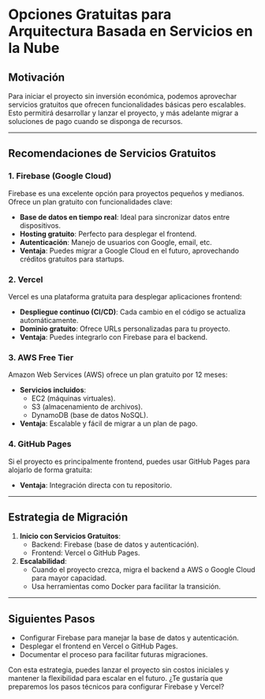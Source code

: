 # Opciones Gratuitas para Arquitectura Basada en Servicios en la Nube

## Motivación
Para iniciar el proyecto sin inversión económica, podemos aprovechar servicios gratuitos que ofrecen funcionalidades básicas pero escalables. Esto permitirá desarrollar y lanzar el proyecto, y más adelante migrar a soluciones de pago cuando se disponga de recursos.

---

## Recomendaciones de Servicios Gratuitos

### **1. Firebase (Google Cloud)**
Firebase es una excelente opción para proyectos pequeños y medianos. Ofrece un plan gratuito con funcionalidades clave:
- **Base de datos en tiempo real**: Ideal para sincronizar datos entre dispositivos.
- **Hosting gratuito**: Perfecto para desplegar el frontend.
- **Autenticación**: Manejo de usuarios con Google, email, etc.
- **Ventaja**: Puedes migrar a Google Cloud en el futuro, aprovechando créditos gratuitos para startups.

### **2. Vercel**
Vercel es una plataforma gratuita para desplegar aplicaciones frontend:
- **Despliegue continuo (CI/CD)**: Cada cambio en el código se actualiza automáticamente.
- **Dominio gratuito**: Ofrece URLs personalizadas para tu proyecto.
- **Ventaja**: Puedes integrarlo con Firebase para el backend.

### **3. AWS Free Tier**
Amazon Web Services (AWS) ofrece un plan gratuito por 12 meses:
- **Servicios incluidos**:
  - EC2 (máquinas virtuales).
  - S3 (almacenamiento de archivos).
  - DynamoDB (base de datos NoSQL).
- **Ventaja**: Escalable y fácil de migrar a un plan de pago.

### **4. GitHub Pages**
Si el proyecto es principalmente frontend, puedes usar GitHub Pages para alojarlo de forma gratuita:
- **Ventaja**: Integración directa con tu repositorio.

---

## Estrategia de Migración
1. **Inicio con Servicios Gratuitos**:
   - Backend: Firebase (base de datos y autenticación).
   - Frontend: Vercel o GitHub Pages.
2. **Escalabilidad**:
   - Cuando el proyecto crezca, migra el backend a AWS o Google Cloud para mayor capacidad.
   - Usa herramientas como Docker para facilitar la transición.

---

## Siguientes Pasos
- Configurar Firebase para manejar la base de datos y autenticación.
- Desplegar el frontend en Vercel o GitHub Pages.
- Documentar el proceso para facilitar futuras migraciones.

Con esta estrategia, puedes lanzar el proyecto sin costos iniciales y mantener la flexibilidad para escalar en el futuro. ¿Te gustaría que preparemos los pasos técnicos para configurar Firebase y Vercel?
